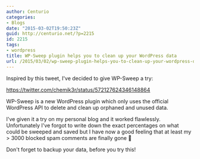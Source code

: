 ```yaml
---
author: Centurio
categories:
- Blogs
date: "2015-03-02T19:50:23Z"
guid: http://centurio.net/?p=2215
id: 2215
tags:
- wordpress
title: WP-Sweep plugin helps you to clean up your WordPress data
url: /2015/03/02/wp-sweep-plugin-helps-you-to-clean-up-your-wordpress-data/
---
```

Inspired by this tweet, I've decided to give WP-Sweep a try:

https://twitter.com/chemik3r/status/572127624346148864

WP-Sweep is a new WordPress plugin which only uses the official WordPress API to delete and clean up orphaned and unused data.

I've given it a try on my personal blog and it worked flawlessly. Unfortunately I've forgot to write down the exact percentages on what could be sweeped and saved but I have now a good feeling that at least my > 3000 blocked spam comments are finally gone 🙂

Don't forget to backup your data, before you try this!